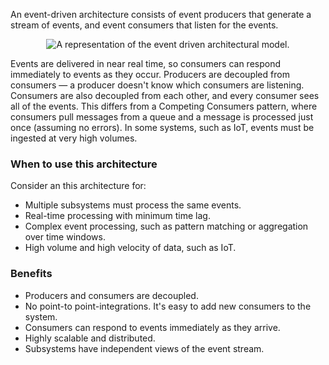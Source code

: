 
An event-driven architecture consists of event producers that generate a stream of events, and event consumers that listen for the events.

<p style="text-align:center;"><img src="../Linked_Image_Files/eventdriven.png" alt="A representation of the event driven architectural model."></p>

Events are delivered in near real time, so consumers can respond immediately to events as they occur. Producers are decoupled from consumers — a producer doesn't know which consumers are listening. Consumers are also decoupled from each other, and every consumer sees all of the events. This differs from a Competing Consumers pattern, where consumers pull messages from a queue and a message is processed just once (assuming no errors). In some systems, such as IoT, events must be ingested at very high volumes.

### When to use this architecture
Consider an this architecture for:
- Multiple subsystems must process the same events.
- Real-time processing with minimum time lag.
- Complex event processing, such as pattern matching or aggregation over time windows.
- High volume and high velocity of data, such as IoT.

### Benefits
- Producers and consumers are decoupled.
- No point-to point-integrations. It's easy to add new consumers to the system.
- Consumers can respond to events immediately as they arrive.
- Highly scalable and distributed.
- Subsystems have independent views of the event stream.